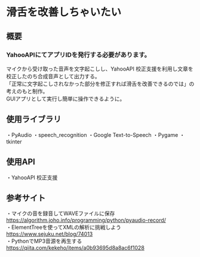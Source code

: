 # 滑舌を改善しちゃいたい
## 概要
### YahooAPIにてアプリIDを発行する必要があります。
マイクから受け取った音声を文字起こしし、YahooAPI 校正支援を利用し文章を校正したのち合成音声として出力する。<br>
「正常に文字起こしされなかった部分を修正すれば滑舌を改善できるのでは」の考えのもと制作。<br>
GUIアプリとして実行し簡単に操作できるように。<br>
## 使用ライブラリ
・PyAudio
・speech_recognition
・Google Text-to-Speech
・Pygame
・tkinter
## 使用API
・YahooAPI 校正支援
## 参考サイト
・マイクの音を録音してWAVEファイルに保存  https://algorithm.joho.info/programming/python/pyaudio-record/<br>
・ElementTreeを使ってXMLの解析に挑戦しよう  https://www.sejuku.net/blog/74013<br>
・PythonでMP3音源を再生する  https://qiita.com/kekeho/items/a0b93695d8a8ac6f1028
